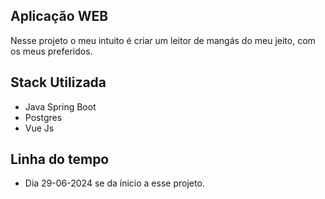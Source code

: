 ## Aplicação WEB 

Nesse projeto o meu intuito é criar um leitor de mangás do meu jeito, com os meus preferidos.

## Stack Utilizada

- Java Spring Boot
- Postgres
- Vue Js

## Linha do tempo

- Dia 29-06-2024 se da ínicio a esse projeto.
